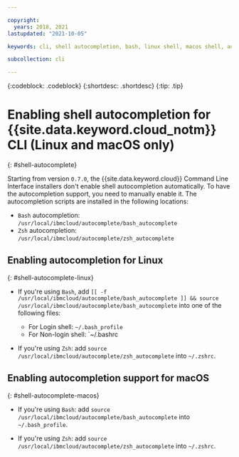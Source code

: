 ```yaml
---

copyright:
  years: 2018, 2021
lastupdated: "2021-10-05"

keywords: cli, shell autocompletion, bash, linux shell, macos shell, autocompletion, autocompletion support, shell

subcollection: cli

---
```


{:codeblock: .codeblock} 
{:shortdesc: .shortdesc}
{:tip: .tip}

# Enabling shell autocompletion for {{site.data.keyword.cloud_notm}} CLI (Linux and macOS only)
{: #shell-autocomplete}

Starting from version `0.7.0`, the {{site.data.keyword.cloud}} Command Line Interface installers don't enable shell autocompletion automatically. To have the autocompletion support, you need to manually enable it. The autocompletion scripts are installed in the following locations:

* `Bash` autocompletion: `/usr/local/ibmcloud/autocomplete/bash_autocomplete`
* `Zsh` autocompletion: `/usr/local/ibmcloud/autocomplete/zsh_autocomplete`

## Enabling autocompletion for Linux
{: #shell-autocomplete-linux}

* If you're using `Bash`, add 
`[[ -f /usr/local/ibmcloud/autocomplete/bash_autocomplete ]] && source /usr/local/ibmcloud/autocomplete/bash_autocomplete` into one of the following files:

   * For Login shell: `~/.bash_profile`
   * For Non-login shell: `~/.bashrc
  
* If you're using `Zsh`: add 
`source /usr/local/ibmcloud/autocomplete/zsh_autocomplete` into `~/.zshrc`.

## Enabling autocompletion support for macOS
{: #shell-autocomplete-macos}

* If you're using `Bash`: add 
`source /usr/local/ibmcloud/autocomplete/bash_autocomplete` into `~/.bash_profile`.

* If you're using `Zsh`: add 
`source /usr/local/ibmcloud/autocomplete/zsh_autocomplete` into `~/.zshrc`.
